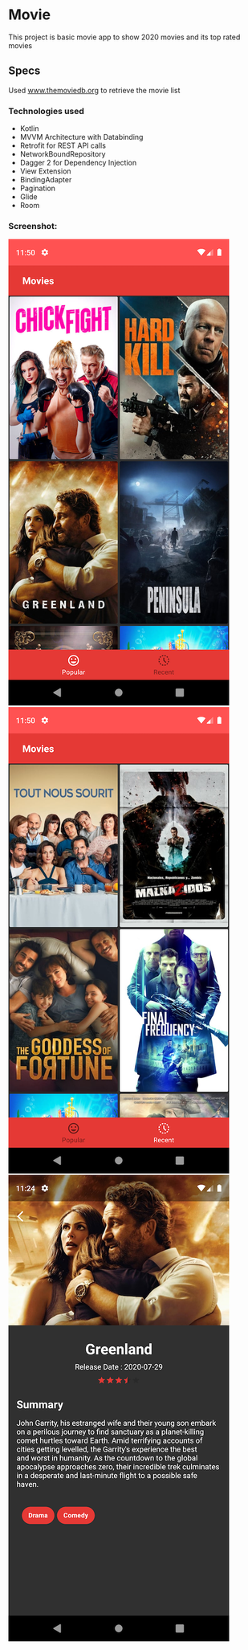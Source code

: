 # Movie
This project is basic movie app to show 2020 movies and its top rated movies

## Specs
Used www.themoviedb.org to retrieve the movie list

### Technologies used
* Kotlin
* MVVM Architecture with Databinding
* Retrofit for REST API calls
* NetworkBoundRepository
* Dagger 2 for Dependency Injection
* View Extension
* BindingAdapter
* Pagination
* Glide
* Room

### Screenshot:
![image](https://github.com/janart94/Movie/blob/main/screenshot/screen1.png)
![image](https://github.com/janart94/Movie/blob/main/screenshot/screen2.png)
![image](https://github.com/janart94/Movie/blob/main/screenshot/screen3.png)
